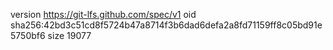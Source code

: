 version https://git-lfs.github.com/spec/v1
oid sha256:42bd3c51cd8f5724b47a8714f3b6dad6defa2a8fd71159ff8c05bd91e5750bf6
size 19077
